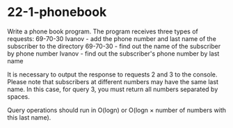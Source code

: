 # 22-1-phonebook

Write a phone book program.
The program receives three types of requests:
69-70-30 Ivanov - add the phone number and last name of the subscriber to the directory
69-70-30 - find out the name of the subscriber by phone number
Ivanov - find out the subscriber's phone number by last name

It is necessary to output the response to requests 2 and 3 to the console. Please note that subscribers at different numbers may have the same last name. In this case, for query 3, you must return all numbers separated by spaces.

Query operations should run in O(logn) or O(logn × number of numbers with this last name).

